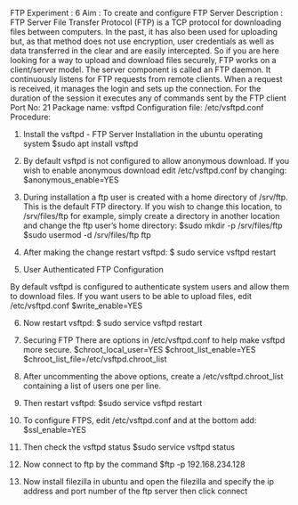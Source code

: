 FTP
Experiment : 6
Aim : To create and configure FTP Server
Description :
FTP Server
File Transfer Protocol (FTP) is a TCP protocol for downloading files between computers. In the past, it has also been used for uploading but, as that method does not use encryption, user credentials as well as data transferred in the clear and are easily intercepted. So if you are here looking for a way to upload and download files securely,
FTP works on a client/server model. The server component is called an FTP daemon. It continuously listens for FTP requests from remote clients. When a request is received, it manages the login and sets up the connection. For the duration of the session it executes any of commands sent by the FTP client
Port No: 21
Package name: vsftpd
Configuration file: /etc/vsftpd.conf
Procedure:
1.	Install the vsftpd - FTP Server Installation in the ubuntu operating system
$sudo apt install vsftpd
2.	By default vsftpd is not configured to allow anonymous download. If you wish to enable anonymous download edit /etc/vsftpd.conf by changing:
$anonymous_enable=YES
3.	During installation a ftp user is created with a home directory of /srv/ftp. This is the default FTP directory.
If you wish to change this location, to /srv/files/ftp for example, simply create a directory in another location and change the ftp user’s home directory:
$sudo mkdir -p /srv/files/ftp
$sudo usermod -d /srv/files/ftp ftp
4.	After making the change restart vsftpd:
$ sudo service vsftpd restart

5.	User Authenticated FTP Configuration
 
By default vsftpd is configured to authenticate system users and allow them to download files. If you want users to be able to upload files, edit /etc/vsftpd.conf
$write_enable=YES


6.	Now restart vsftpd:
$ sudo service vsftpd restart


7.	Securing FTP
There are options in /etc/vsftpd.conf to help make vsftpd more secure.
$chroot_local_user=YES
$chroot_list_enable=YES
$chroot_list_file=/etc/vsftpd.chroot_list


8.	After uncommenting the above options, create a /etc/vsftpd.chroot_list containing a list of users one per line.

9.	Then restart vsftpd:
$sudo service vsftpd restart


10.	To configure FTPS, edit /etc/vsftpd.conf and at the bottom add:
$ssl_enable=YES


11.	Then check the vsftpd status
$sudo service vsftpd status


12.	Now connect to ftp by the command
$ftp -p 192.168.234.128


13.	Now install filezilla in ubuntu and open the filezilla and specify the ip address and port number of the ftp server then click connect
